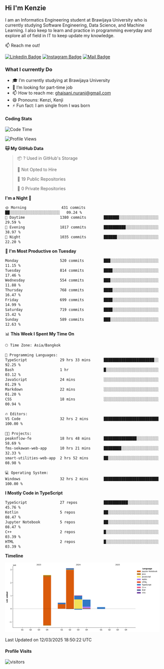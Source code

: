 ## Hi I'm Kenzie


I am an Informatics Engineering student at Brawijaya University who is currently studying Software Engineering, Data Science, and Machine Learning. I also keep to learn and practice in programming everyday and explore all of field in IT to keep update my knowledge.

:mailbox: Reach me out!

[![Linkedin Badge](https://img.shields.io/badge/-Kenzie_Taqiyassar-0e76a8?style=flat&labelColor=0e76a8&logo=linkedin&logoColor=white)](https://www.linkedin.com/in/kenzie-taqiyassar-37458b1aa/) 
[![Instagram Badge](https://img.shields.io/badge/-@__kenziehh_-e84393?style=flat&labelColor=e84393&logo=instagram&logoColor=white)](https://www.instagram.com/_kenziehh/) 
[![Mail Badge](https://img.shields.io/badge/-ghaisani.nurani-c0392b?style=flat&labelColor=c0392b&logo=gmail&logoColor=white)](mailto:ghaisani.nurani@gmail.com)

### What I currently Do

- 🎓 I’m currently studying at Brawijaya University
- 💼 I’m looking for part-time job
- 📫 How to reach me: ghaisani.nurani@gmail.com
- 😄 Pronouns: Kenzi, Kenji
- ⚡ Fun fact: I am single from I was born

#### Coding Stats
<!--START_SECTION:waka-->
![Code Time](http://img.shields.io/badge/Code%20Time-1%2C092%20hrs%2043%20mins-blue)

![Profile Views](http://img.shields.io/badge/Profile%20Views-0-blue)

**🐱 My GitHub Data** 

> 📦 ? Used in GitHub's Storage 
 > 
> 🚫 Not Opted to Hire
 > 
> 📜 19 Public Repositories 
 > 
> 🔑 0 Private Repositories 
 > 
**I'm a Night 🦉** 

```text
🌞 Morning                431 commits         ██░░░░░░░░░░░░░░░░░░░░░░░   09.24 % 
🌆 Daytime                1380 commits        ███████░░░░░░░░░░░░░░░░░░   29.59 % 
🌃 Evening                1817 commits        ██████████░░░░░░░░░░░░░░░   38.97 % 
🌙 Night                  1035 commits        ██████░░░░░░░░░░░░░░░░░░░   22.20 % 
```
📅 **I'm Most Productive on Tuesday** 

```text
Monday                   520 commits         ███░░░░░░░░░░░░░░░░░░░░░░   11.15 % 
Tuesday                  814 commits         ████░░░░░░░░░░░░░░░░░░░░░   17.46 % 
Wednesday                554 commits         ███░░░░░░░░░░░░░░░░░░░░░░   11.88 % 
Thursday                 768 commits         ████░░░░░░░░░░░░░░░░░░░░░   16.47 % 
Friday                   699 commits         ████░░░░░░░░░░░░░░░░░░░░░   14.99 % 
Saturday                 719 commits         ████░░░░░░░░░░░░░░░░░░░░░   15.42 % 
Sunday                   589 commits         ███░░░░░░░░░░░░░░░░░░░░░░   12.63 % 
```


📊 **This Week I Spent My Time On** 

```text
🕑︎ Time Zone: Asia/Bangkok

💬 Programming Languages: 
TypeScript               29 hrs 33 mins      ███████████████████████░░   92.25 % 
Bash                     1 hr                █░░░░░░░░░░░░░░░░░░░░░░░░   03.12 % 
JavaScript               24 mins             ░░░░░░░░░░░░░░░░░░░░░░░░░   01.29 % 
Markdown                 22 mins             ░░░░░░░░░░░░░░░░░░░░░░░░░   01.20 % 
CSS                      18 mins             ░░░░░░░░░░░░░░░░░░░░░░░░░   00.94 % 

🔥 Editors: 
VS Code                  32 hrs 2 mins       █████████████████████████   100.00 % 

🐱‍💻 Projects: 
peaknflow-fe             18 hrs 48 mins      ███████████████░░░░░░░░░░   58.69 % 
fms-sekawan-web-app      10 hrs 21 mins      ████████░░░░░░░░░░░░░░░░░   32.33 % 
smart-utilities-web-app  2 hrs 52 mins       ██░░░░░░░░░░░░░░░░░░░░░░░   08.98 % 

💻 Operating System: 
Windows                  32 hrs 2 mins       █████████████████████████   100.00 % 
```

**I Mostly Code in TypeScript** 

```text
TypeScript               27 repos            ███████████░░░░░░░░░░░░░░   45.76 % 
Kotlin                   5 repos             ██░░░░░░░░░░░░░░░░░░░░░░░   08.47 % 
Jupyter Notebook         5 repos             ██░░░░░░░░░░░░░░░░░░░░░░░   08.47 % 
C++                      2 repos             █░░░░░░░░░░░░░░░░░░░░░░░░   03.39 % 
HTML                     2 repos             █░░░░░░░░░░░░░░░░░░░░░░░░   03.39 % 
```



**Timeline**

![Lines of Code chart](https://raw.githubusercontent.com/kenziehh/kenziehh/master/assets/bar_graph.png)


 Last Updated on 12/03/2025 18:50:22 UTC
<!--END_SECTION:waka-->


#### Profile Visits

![visitors](https://visitor-badge.glitch.me/badge?page_id=kenziehh.kenziehh)





